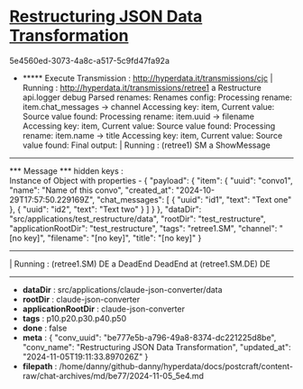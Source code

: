 # [Restructuring JSON Data Transformation](https://claude.ai/chat/be777e5b-a796-49a8-8374-dc221225d8be)

5e4560ed-3073-4a8c-a517-5c9fd47fa92a

+ ***** Execute Transmission :  <http://hyperdata.it/transmissions/cjc>
| Running : http://hyperdata.it/transmissions/retree1 a Restructure
 api.logger debug
Parsed renames:
Renames config:
Processing rename: item.chat_messages -> channel
Accessing key: item, Current value:
Source value found:
Processing rename: item.uuid -> filename
Accessing key: item, Current value:
Source value found:
Processing rename: item.name -> title
Accessing key: item, Current value:
Source value found:
Final output:
| Running :  (retree1) SM a ShowMessage
***************************
***  Message
***    hidden keys :  
Instance of Object with properties - 
{
  "payload": {
    "item": {
      "uuid": "convo1",
      "name": "Name of this convo",
      "created_at": "2024-10-29T17:57:50.229169Z",
      "chat_messages": [
        {
          "uuid": "id1",
          "text": "Text one"
        },
        {
          "uuid": "id2",
          "text": "Text two"
        }
      ]
    }
  },
  "dataDir": "src/applications/test_restructure/data",
  "rootDir": "test_restructure",
  "applicationRootDir": "test_restructure",
  "tags": "retree1.SM",
  "channel": "[no key]",
  "filename": "[no key]",
  "title": "[no key]"
}
***************************
| Running :  (retree1.SM) DE a DeadEnd
DeadEnd  at (retree1.SM.DE) DE

---

* **dataDir** : src/applications/claude-json-converter/data
* **rootDir** : claude-json-converter
* **applicationRootDir** : claude-json-converter
* **tags** : p10.p20.p30.p40.p50
* **done** : false
* **meta** : {
  "conv_uuid": "be777e5b-a796-49a8-8374-dc221225d8be",
  "conv_name": "Restructuring JSON Data Transformation",
  "updated_at": "2024-11-05T19:11:33.897026Z"
}
* **filepath** : /home/danny/github-danny/hyperdata/docs/postcraft/content-raw/chat-archives/md/be77/2024-11-05_5e4.md